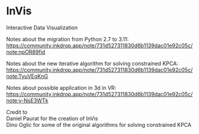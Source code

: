 # InVis
Interactive Data Visualization

Notes about the migration from Python 2.7 to 3.11:  
https://community.inkdrop.app/note/731d527311830d6b1139dac01e92c05c/note:npOR89fid

Notes about the new iterative algorithm for solving constrained KPCA:  
https://community.inkdrop.app/note/731d527311830d6b1139dac01e92c05c/note:TyuVEqKnG

Notes about possible application in 3d in VR:  
https://community.inkdrop.app/note/731d527311830d6b1139dac01e92c05c/note:y-NsE3WTk

Credit to  
Daniel Paurat for the creation of InVis  
Dino Oglic for some of the original algorithms for solving constrained KPCA
